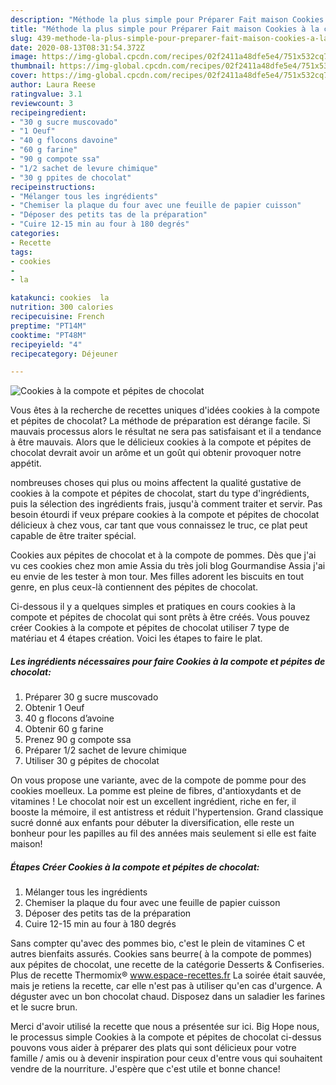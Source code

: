 ```yaml
---
description: "Méthode la plus simple pour Préparer Fait maison Cookies à la compote et pépites de chocolat"
title: "Méthode la plus simple pour Préparer Fait maison Cookies à la compote et pépites de chocolat"
slug: 439-methode-la-plus-simple-pour-preparer-fait-maison-cookies-a-la-compote-et-pepites-de-chocolat
date: 2020-08-13T08:31:54.372Z
image: https://img-global.cpcdn.com/recipes/02f2411a48dfe5e4/751x532cq70/cookies-a-la-compote-et-pepites-de-chocolat-photo-principale-de-la-recette.jpg
thumbnail: https://img-global.cpcdn.com/recipes/02f2411a48dfe5e4/751x532cq70/cookies-a-la-compote-et-pepites-de-chocolat-photo-principale-de-la-recette.jpg
cover: https://img-global.cpcdn.com/recipes/02f2411a48dfe5e4/751x532cq70/cookies-a-la-compote-et-pepites-de-chocolat-photo-principale-de-la-recette.jpg
author: Laura Reese
ratingvalue: 3.1
reviewcount: 3
recipeingredient:
- "30 g sucre muscovado"
- "1 Oeuf"
- "40 g flocons davoine"
- "60 g farine"
- "90 g compote ssa"
- "1/2 sachet de levure chimique"
- "30 g ppites de chocolat"
recipeinstructions:
- "Mélanger tous les ingrédients"
- "Chemiser la plaque du four avec une feuille de papier cuisson"
- "Déposer des petits tas de la préparation"
- "Cuire 12-15 min au four à 180 degrés"
categories:
- Recette
tags:
- cookies
- 
- la

katakunci: cookies  la 
nutrition: 300 calories
recipecuisine: French
preptime: "PT14M"
cooktime: "PT48M"
recipeyield: "4"
recipecategory: Déjeuner

---
```



![Cookies à la compote et pépites de chocolat](https://img-global.cpcdn.com/recipes/02f2411a48dfe5e4/751x532cq70/cookies-a-la-compote-et-pepites-de-chocolat-photo-principale-de-la-recette.jpg)

Vous êtes à la recherche de recettes uniques d'idées cookies à la compote et pépites de chocolat? La méthode de préparation est dérange facile. Si mauvais processus alors le résultat ne sera pas satisfaisant et il a tendance à être mauvais. Alors que le délicieux cookies à la compote et pépites de chocolat devrait avoir un arôme et un goût qui obtenir provoquer notre appétit.

nombreuses choses qui plus ou moins affectent la qualité gustative de cookies à la compote et pépites de chocolat, start du type d'ingrédients, puis la sélection des ingrédients frais, jusqu'à comment traiter et servir. Pas besoin étourdi if veux prépare cookies à la compote et pépites de chocolat délicieux à chez vous, car tant que vous connaissez le truc, ce plat peut capable de être traiter spécial.

Cookies aux pépites de chocolat et à la compote de pommes. Dès que j&#39;ai vu ces cookies chez mon amie Assia du très joli blog Gourmandise Assia j&#39;ai eu envie de les tester à mon tour. Mes filles adorent les biscuits en tout genre, en plus ceux-là contiennent des pépites de chocolat.


Ci-dessous il y a quelques simples et pratiques en cours cookies à la compote et pépites de chocolat qui sont prêts à être créés. Vous pouvez créer Cookies à la compote et pépites de chocolat utiliser 7 type de matériau et 4 étapes création. Voici les étapes to faire le plat.

<!--inarticleads1-->

##### Les ingrédients nécessaires pour faire Cookies à la compote et pépites de chocolat:

1. Préparer 30 g sucre muscovado
1. Obtenir 1 Oeuf
1.  40 g flocons d’avoine
1. Obtenir 60 g farine
1. Prenez 90 g compote ssa
1. Préparer 1/2 sachet de levure chimique
1. Utiliser 30 g pépites de chocolat


On vous propose une variante, avec de la compote de pomme pour des cookies moelleux. La pomme est pleine de fibres, d&#39;antioxydants et de vitamines ! Le chocolat noir est un excellent ingrédient, riche en fer, il booste la mémoire, il est antistress et réduit l&#39;hypertension. Grand classique sucré donné aux enfants pour débuter la diversification, elle reste un bonheur pour les papilles au fil des années mais seulement si elle est faite maison! 

<!--inarticleads2-->

##### Étapes Créer Cookies à la compote et pépites de chocolat:

1. Mélanger tous les ingrédients
1. Chemiser la plaque du four avec une feuille de papier cuisson
1. Déposer des petits tas de la préparation
1. Cuire 12-15 min au four à 180 degrés


Sans compter qu&#39;avec des pommes bio, c&#39;est le plein de vitamines C et autres bienfaits assurés. Cookies sans beurre( à la compote de pommes) aux pépites de chocolat, une recette de la catégorie Desserts &amp; Confiseries. Plus de recette Thermomix® www.espace-recettes.fr La soirée était sauvée, mais je retiens la recette, car elle n&#39;est pas à utiliser qu&#39;en cas d&#39;urgence. A déguster avec un bon chocolat chaud. Disposez dans un saladier les farines et le sucre brun. 


Merci d'avoir utilisé la recette que nous a présentée sur ici. Big Hope nous, le processus simple Cookies à la compote et pépites de chocolat ci-dessus pouvons vous aider à préparer des plats qui sont délicieux pour votre famille / amis ou à devenir inspiration pour ceux d'entre vous qui souhaitent vendre de la nourriture. J'espère que c'est utile et bonne chance!
